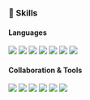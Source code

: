 <!-- ### 🤞 Nice way to meet me
<a href="https://mail.google.com/mail/?view=cm&amp;fs=1&amp;to=soyoon6875@gmail.com" target="_blank"><img src="https://img.shields.io/badge/soyoon6875@gmail.com-EA4335?style=flat-square&logo=gmail&logoColor=fff"/></a>


👋 안녕하세요! 프론트엔드를 공부하고 있습니다. 🚀<br>
사용자 경험에 관심이 많고, React와 디자인을 좋아합니다. 💖<br>
<br> -->

### 💪 Skills

#### Languages

<img src="https://img.shields.io/badge/React-61DAFB?style=flat-square&logo=react&logoColor=fff"> <img src="https://img.shields.io/badge/Redux-764ABC?style=flat-square&logo=Redux&logoColor=white"> <img src="https://img.shields.io/badge/Javascript-F7DF1E?style=flat-square&logo=javascript&logoColor=fff"> <img src="https://img.shields.io/badge/Typescript-3178C6?style=flat-square&logo=typescript&logoColor=fff"> <img src="https://img.shields.io/badge/CSS3-1572B6?style=flat-square&logo=CSS3&logoColor=fff"> <img src="https://img.shields.io/badge/PostCSS-DD3A0A?style=flat-square&logo=PostCSS&logoColor=white"> <img src="https://img.shields.io/badge/Scss-CC6699?style=flat-square&logo=sass&logoColor=fff">


#### Collaboration & Tools

<img src="https://img.shields.io/badge/Netlify-00C7B7?style=flat-square&logo=Netlify&logoColor=white"> <img src="https://img.shields.io/badge/Visualstudiocode-007ACC?style=flat-square&logo=visualstudiocode&logoColor=white"> <img src="https://img.shields.io/badge/Eclipseide-2C2255?style=flat-square&logo=eclipseide&logoColor=white"> <img src="https://img.shields.io/badge/Figma-F24E1E?style=flat-square&logo=figma&logoColor=white"> <img src="https://img.shields.io/badge/Git-F05032?style=flat-square&logo=git&logoColor=white"> <img src="https://img.shields.io/badge/Github-181717?style=flat-square&logo=github&logoColor=white">

<br>
